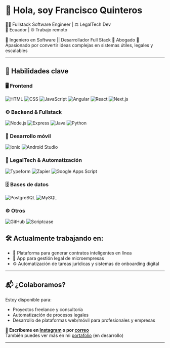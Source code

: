 # 👋 Hola, soy Francisco Quinteros

👨‍💻 Fullstack Software Engineer | ⚖️ LegalTech Dev  
📍 Ecuador | 🌐 Trabajo remoto

🔹 Ingeniero en Software || Desarrollador Full Stack
🔹  Abogado
🔹 Apasionado por convertir ideas complejas en sistemas útiles, legales y escalables

---

## 🚀 Habilidades clave

### 🖥️ Frontend
![HTML](https://img.shields.io/badge/HTML5-E34F26?logo=html5&logoColor=white&style=flat)
![CSS](https://img.shields.io/badge/CSS3-1572B6?logo=css3&logoColor=white&style=flat)
![JavaScript](https://img.shields.io/badge/JavaScript-F7DF1E?logo=javascript&logoColor=black&style=flat)
![Angular](https://img.shields.io/badge/Angular-DD0031?logo=angular&logoColor=white&style=flat)
![React](https://img.shields.io/badge/React-20232A?logo=react&logoColor=61DAFB&style=flat)
![Next.js](https://img.shields.io/badge/Next.js-000000?logo=next.js&logoColor=white&style=flat)

### ⚙️ Backend & Fullstack
![Node.js](https://img.shields.io/badge/Node.js-339933?logo=node.js&logoColor=white&style=flat)
![Express](https://img.shields.io/badge/Express-000000?logo=express&logoColor=white&style=flat)
![Java](https://img.shields.io/badge/Java-007396?logo=java&logoColor=white&style=flat)
![Python](https://img.shields.io/badge/Python-3776AB?logo=python&logoColor=white&style=flat)

### 📲 Desarrollo móvil
![Ionic](https://img.shields.io/badge/Ionic-3880FF?logo=ionic&logoColor=white&style=flat)
![Android Studio](https://img.shields.io/badge/Android%20Studio-3DDC84?logo=android-studio&logoColor=white&style=flat)

### 🧠 LegalTech & Automatización
![Typeform](https://img.shields.io/badge/Typeform-000000?logo=typeform&logoColor=white&style=flat)
![Zapier](https://img.shields.io/badge/Zapier-FF4F00?logo=zapier&logoColor=white&style=flat)
![Google Apps Script](https://img.shields.io/badge/Google%20Apps%20Script-4285F4?logo=google&logoColor=white&style=flat)

### 🗄️ Bases de datos
![PostgreSQL](https://img.shields.io/badge/PostgreSQL-4169E1?logo=postgresql&logoColor=white&style=flat)
![MySQL](https://img.shields.io/badge/MySQL-4479A1?logo=mysql&logoColor=white&style=flat)

### ⚙️ Otros
![GitHub](https://img.shields.io/badge/GitHub-181717?logo=github&logoColor=white&style=flat)
![Scriptcase](https://img.shields.io/badge/Scriptcase-007ACC?style=flat&logo=data:image/svg+xml;base64,...)


## 🛠️ Actualmente trabajando en:

- 🧾 Plataforma para generar contratos inteligentes en línea
- 📲 App para gestión legal de microempresas
- ⚙️ Automatización de tareas jurídicas y sistemas de onboarding digital

---

## 📬 ¿Colaboramos?

Estoy disponible para:
- Proyectos freelance y consultoría
- Automatización de procesos legales
- Desarrollo de plataformas web/móvil para profesionales y empresas

**📩 Escríbeme en [Instagram](https://www.instagram.com/quinan_dev?igsh=MTB5ZG8zdHFlZm52cw==) o por [correo](mailto:javierquiandra@gmail.com)**  
También puedes ver más en mi [portafolio](https://portfolio-five-gilt-51.vercel.app/) (en desarrollo)

---
